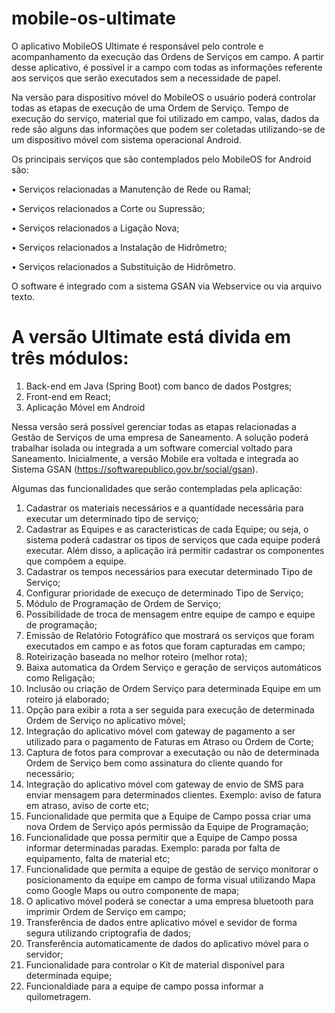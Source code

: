 # mobile-os-ultimate


O aplicativo MobileOS Ultimate é responsável pelo controle e acompanhamento da execução das Ordens de Serviços em campo. 
A partir desse aplicativo, é possível ir a campo com todas as informações referente aos serviços que serão executados 
sem a necessidade de papel.

Na versão para dispositivo móvel do MobileOS o usuário poderá controlar todas as etapas de execução de uma Ordem de Serviço. 
Tempo de execução do serviço, material que foi utilizado em campo, valas, dados da rede são alguns das informações que podem ser coletadas utilizando-se de um dispositivo móvel com sistema operacional Android.

Os principais serviços que são contemplados pelo MobileOS for Android são:

• Serviços relacionadas a Manutenção de Rede ou Ramal;

• Serviços relacionados a Corte ou Supressão;

• Serviços relacionados a Ligação Nova;

• Serviços relacionados a Instalação de Hidrômetro;

• Serviços relacionados a Substituição de Hidrômetro.

O software é integrado com a sistema GSAN via Webservice ou via arquivo texto.



# A versão Ultimate está divida em três módulos:

1. Back-end em Java (Spring Boot) com banco de dados Postgres;
2. Front-end em React;
3. Aplicação Móvel em Android


Nessa versão será possível gerenciar todas as etapas relacionadas a Gestão de Serviços de uma empresa de Saneamento. A solução poderá trabalhar isolada ou integrada a um software comercial voltado para Saneamento. Inicialmente, a versão Mobile era voltada e integrada ao Sistema GSAN (https://softwarepublico.gov.br/social/gsan).


Algumas das funcionalidades que serão contempladas pela aplicação:
1. Cadastrar os materiais necessários e a quantidade necessária para executar um determinado tipo de serviço;
2. Cadastrar as Equipes e as caracteristicas de cada Equipe; ou seja, o sistema poderá cadastrar os tipos de serviços que cada equipe poderá executar. Além disso, a aplicação irá permitir cadastrar os componentes que compôem a equipe.
3. Cadastrar os tempos necessários para executar determinado Tipo de Serviço;
4. Configurar prioridade de execuço de determinado Tipo de Serviço;
5. Módulo de Programação de Ordem de Serviço;
6. Possibilidade de troca de mensagem entre equipe de campo e equipe de programação;
7. Emissão de Relatório Fotográfico que mostrará os serviços que foram executados em campo e as fotos que foram capturadas em campo;
8. Roteirização baseada no melhor roteiro (melhor rota);
9. Baixa automatica da Ordem Serviço e geração de serviços automáticos como Religação;
10. Inclusão ou criação de Ordem Serviço para determinada Equipe em um roteiro já elaborado;
11. Opção para exibir a rota a ser seguida para execução de determinada Ordem de Serviço no aplicativo móvel;
12. Integração do aplicativo móvel com gateway de pagamento a ser utilizado para o pagamento de Faturas em Atraso ou Ordem de Corte;
13. Captura de fotos para comprovar a executação ou não de determinada Ordem de Serviço bem como assinatura do cliente quando for necessário;
14. Integração do aplicativo móvel com gateway de envio de SMS para enviar mensagem para determinados clientes. Exemplo: aviso de fatura em atraso, aviso de corte etc;
15. Funcionalidade que permita que a Equipe de Campo possa criar uma nova Ordem de Serviço após permissão da Equipe de Programação;
16. Funcionalidade que possa permitir que a Equipe de Campo possa informar determinadas paradas. Exemplo: parada por falta de equipamento, falta de material etc;
17. Funcionalidade que permita a equipe de gestão de serviço monitorar o posicionamento da equipe em campo de forma visual utilizando Mapa como Google Maps ou outro componente de mapa;
18. O aplicativo móvel poderá se conectar a uma empresa bluetooth para imprimir Ordem de Serviço em campo;
19. Transferência de dados entre aplicativo móvel e sevidor de forma segura utilizando criptografia de dados;
20. Transferência automaticamente de dados do aplicativo móvel para o servidor;
21. Funcionalidade para controlar o Kit de material disponível para determinada equipe;
22. Funcionaldiade para a equipe de campo possa informar a quilometragem.


